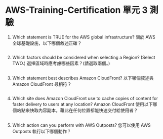 # AWS-Training-Certification 單元 3 測驗

1. Which statement is TRUE for the AWS global infrastructure? 關於 AWS 全球基礎設施，以下哪個敘述正確？
```bash

```
2. Which factors should be considered when selecting a Region? (Select TWO.) 選擇區域時應考慮哪些因素？(請選取兩個。)
```bash

```
3. Which statement best describes Amazon CloudFront? 以下哪個敘述與 Amazon CloudFront 最相符？
```bash

```

4. Which site does Amazon CloudFront use to cache copies of content for faster delivery to users at any location? Amazon CloudFront 使用以下哪個站點來快取內容副本，藉此在任何位置都能快速交付給使用者？
```bash

```

5. Which action can you perform with AWS Outposts? 您可以使用 AWS Outposts 執行以下哪個動作？
```bash

```